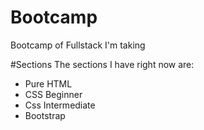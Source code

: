 # Bootcamp
Bootcamp of Fullstack I'm taking

#Sections
The sections I have right now are:
* Pure HTML
* CSS Beginner 
* Css Intermediate
* Bootstrap
